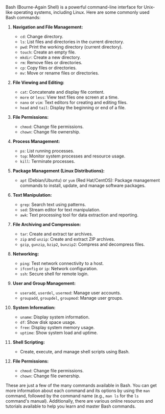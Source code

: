 Bash (Bourne-Again Shell) is a powerful command-line interface for Unix-like operating systems, including Linux. Here are some commonly used Bash commands:

1. **Navigation and File Management:**
   - `cd`: Change directory.
   - `ls`: List files and directories in the current directory.
   - `pwd`: Print the working directory (current directory).
   - `touch`: Create an empty file.
   - `mkdir`: Create a new directory.
   - `rm`: Remove files or directories.
   - `cp`: Copy files or directories.
   - `mv`: Move or rename files or directories.

2. **File Viewing and Editing:**
   - `cat`: Concatenate and display file content.
   - `more` or `less`: View text files one screen at a time.
   - `nano` or `vim`: Text editors for creating and editing files.
   - `head` and `tail`: Display the beginning or end of a file.

3. **File Permissions:**
   - `chmod`: Change file permissions.
   - `chown`: Change file ownership.

4. **Process Management:**
   - `ps`: List running processes.
   - `top`: Monitor system processes and resource usage.
   - `kill`: Terminate processes.

5. **Package Management (Linux Distributions):**
   - `apt` (Debian/Ubuntu) or `yum` (Red Hat/CentOS): Package management commands to install, update, and manage software packages.

6. **Text Manipulation:**
   - `grep`: Search text using patterns.
   - `sed`: Stream editor for text manipulation.
   - `awk`: Text processing tool for data extraction and reporting.

7. **File Archiving and Compression:**
   - `tar`: Create and extract tar archives.
   - `zip` and `unzip`: Create and extract ZIP archives.
   - `gzip`, `gunzip`, `bzip2`, `bunzip2`: Compress and decompress files.

8. **Networking:**
   - `ping`: Test network connectivity to a host.
   - `ifconfig` or `ip`: Network configuration.
   - `ssh`: Secure shell for remote login.

9. **User and Group Management:**
   - `useradd`, `userdel`, `usermod`: Manage user accounts.
   - `groupadd`, `groupdel`, `groupmod`: Manage user groups.

10. **System Information:**
    - `uname`: Display system information.
    - `df`: Show disk space usage.
    - `free`: Display system memory usage.
    - `uptime`: Show system load and uptime.

11. **Shell Scripting:**
    - Create, execute, and manage shell scripts using Bash.

12. **File Permissions:**
    - `chmod`: Change file permissions.
    - `chown`: Change file ownership.

These are just a few of the many commands available in Bash. You can get more information about each command and its options by using the `man` command, followed by the command name (e.g., `man ls` for the `ls` command's manual). Additionally, there are various online resources and tutorials available to help you learn and master Bash commands.
